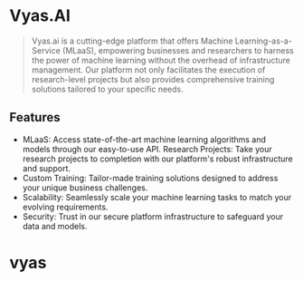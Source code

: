 # Vyas.AI

> Vyas.ai is a cutting-edge platform that offers Machine Learning-as-a-Service (MLaaS), empowering businesses and researchers to harness the power of machine learning without the overhead of infrastructure management. Our platform not only facilitates the execution of research-level projects but also provides comprehensive training solutions tailored to your specific needs.

## Features

- MLaaS: Access state-of-the-art machine learning algorithms and models through our easy-to-use API.
  Research Projects: Take your research projects to completion with our platform's robust infrastructure and support.
- Custom Training: Tailor-made training solutions designed to address your unique business challenges.
- Scalability: Seamlessly scale your machine learning tasks to match your evolving requirements.
- Security: Trust in our secure platform infrastructure to safeguard your data and models.
# vyas
